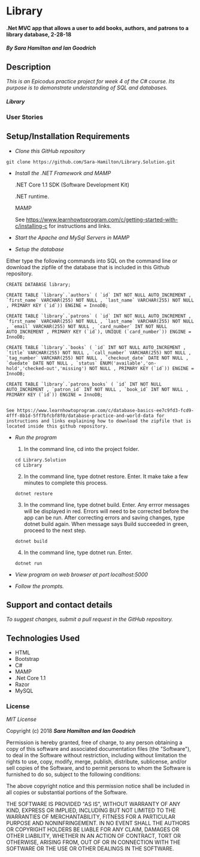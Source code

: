 # Library

#### .Net MVC app that allows a user to add books, authors, and patrons to a library database, 2-28-18

#### _By Sara Hamilton and Ian Goodrich_

## Description
_This is an Epicodus practice project for week 4 of the C# course. Its purpose is to demonstrate understanding of SQL and databases._

#### _Library_


### User Stories


  ## Setup/Installation Requirements

  * _Clone this GitHub repository_

  ```
  git clone https://github.com/Sara-Hamilton/Library.Solution.git
  ```

  * _Install the .NET Framework and MAMP_

    .NET Core 1.1 SDK (Software Development Kit)

    .NET runtime.

    MAMP

    See https://www.learnhowtoprogram.com/c/getting-started-with-c/installing-c for instructions and links.

* _Start the Apache and MySql Servers in MAMP_

*   _Setup the database_

  Either type the following commands into SQL on the command line or download the zipfile of the database that is included in this Github repository.  
  ```
  CREATE DATABASE library;

  CREATE TABLE `library`.`authors` ( `id` INT NOT NULL AUTO_INCREMENT , `first_name` VARCHAR(255) NOT NULL , `last_name` VARCHAR(255) NOT NULL , PRIMARY KEY (`id`)) ENGINE = InnoDB;

  CREATE TABLE `library`.`patrons` ( `id` INT NOT NULL AUTO_INCREMENT , `first_name` VARCHAR(255) NOT NULL , `last_name` VARCHAR(255) NOT NULL , `email` VARCHAR(255) NOT NULL , `card_number` INT NOT NULL AUTO_INCREMENT , PRIMARY KEY (`id`), UNIQUE (`card_number`)) ENGINE = InnoDB;

  CREATE TABLE `library`.`books` ( `id` INT NOT NULL AUTO_INCREMENT , `title` VARCHAR(255) NOT NULL , `call_number` VARCHAR(255) NOT NULL , `tag_number` VARCHAR(255) NOT NULL , `checkout_date` DATE NOT NULL , `duedate` DATE NOT NULL , `status` ENUM('available','on-hold','checked-out','missing') NOT NULL , PRIMARY KEY (`id`)) ENGINE = InnoDB;

  CREATE TABLE `library`.`patrons_books` ( `id` INT NOT NULL AUTO_INCREMENT , `patron_id` INT NOT NULL , `book_id` INT NOT NULL , PRIMARY KEY (`id`)) ENGINE = InnoDB;

  
  ```

    See https://www.learnhowtoprogram.com/c/database-basics-ee7c9fd3-fcd9-4fff-8b1d-5ff7bfcbf8f0/database-practice-and-world-data for instructions and links explaining how to download the zipfile that is located inside this github repository.

  * _Run the program_
    1. In the command line, cd into the project folder.
    ```
    cd Library.Solution
    cd Library
    ```
    2. In the command line, type dotnet restore. Enter.  It make take a few minutes to complete this process.
    ```
    dotnet restore
    ```
    3. In the command line, type dotnet build. Enter. Any errror messages will be displayed in red.  Errors will need to be corrected before the app can be run. After correcting errors and saving changes, type dotnet build again.  When message says Build succeeded in green, proceed to the next step.
    ```
    dotnet build
    ```
    4. In the command line, type dotnet run. Enter.
    ```
    dotnet run
    ```

  * _View program on web browser at port localhost:5000_

  * _Follow the prompts._

  ## Support and contact details

_To suggest changes, submit a pull request in the GitHub repository._

## Technologies Used

* HTML
* Bootstrap
* C#
* MAMP
* .Net Core 1.1
* Razor
* MySQL

### License

*MIT License*

Copyright (c) 2018 **_Sara Hamilton and Ian Goodrich_**

Permission is hereby granted, free of charge, to any person obtaining a copy
of this software and associated documentation files (the "Software"), to deal
in the Software without restriction, including without limitation the rights
to use, copy, modify, merge, publish, distribute, sublicense, and/or sell
copies of the Software, and to permit persons to whom the Software is
furnished to do so, subject to the following conditions:

The above copyright notice and this permission notice shall be included in all
copies or substantial portions of the Software.

THE SOFTWARE IS PROVIDED "AS IS", WITHOUT WARRANTY OF ANY KIND, EXPRESS OR
IMPLIED, INCLUDING BUT NOT LIMITED TO THE WARRANTIES OF MERCHANTABILITY,
FITNESS FOR A PARTICULAR PURPOSE AND NONINFRINGEMENT. IN NO EVENT SHALL THE
AUTHORS OR COPYRIGHT HOLDERS BE LIABLE FOR ANY CLAIM, DAMAGES OR OTHER
LIABILITY, WHETHER IN AN ACTION OF CONTRACT, TORT OR OTHERWISE, ARISING FROM,
OUT OF OR IN CONNECTION WITH THE SOFTWARE OR THE USE OR OTHER DEALINGS IN THE
SOFTWARE.
